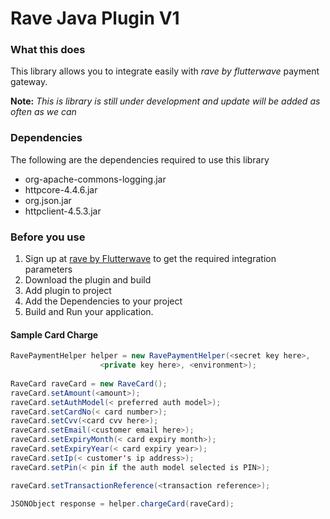 # Rave Java Plugin V1

### What this does
This library allows you to integrate easily with *rave by flutterwave* payment gateway.

**Note:** *This is library is still under development and update will be added as often as we can*

### Dependencies
The following are the dependencies required to use this library

*   org-apache-commons-logging.jar
*   httpcore-4.4.6.jar
*   org.json.jar
*   httpclient-4.5.3.jar


### Before you use
1.  Sign up at [rave by Flutterwave](https://rave.flutterwave.com) to get the required integration parameters
2.  Download the plugin and build 
3.  Add plugin to project
4.  Add the Dependencies to your project
5.  Build and Run your application.


#### Sample Card Charge

```java
RavePaymentHelper helper = new RavePaymentHelper(<secret key here>,
                    <private key here>, <environment>);
            
RaveCard raveCard = new RaveCard();
raveCard.setAmount(<amount>);
raveCard.setAuthModel(< preferred auth model>);
raveCard.setCardNo(< card number>);
raveCard.setCvv(<card cvv here>);
raveCard.setEmail(<customer email here>);
raveCard.setExpiryMonth(< card expiry month>);
raveCard.setExpiryYear(< card expiry year>);
raveCard.setIp(< customer's ip address>);
raveCard.setPin(< pin if the auth model selected is PIN>);

raveCard.setTransactionReference(<transaction reference>);
            
JSONObject response = helper.chargeCard(raveCard);

```
